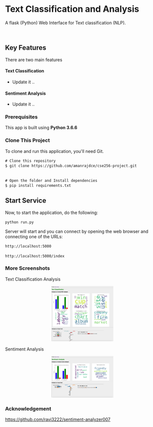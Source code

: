 # Text Classification and Analysis

A flask (Python) Web Interface for Text classification (NLP).

<p align="center">
<img src="images/home.PNG" alt="Drawing" style="width:0%;"/>
</p>

## Key Features
There are two main features

#### Text Classification
* Update it ..

#### Sentiment Analysis
* Update it ..


### Prerequisites

This app is built using **Python 3.6.6**


### Clone This Project

To clone and run this application, you'll need Git.

    # Clone this repository
    $ git clone https://github.com/amanrajdce/cse256-project.git


    # Open the folder and Install dependencies
    $ pip install requirements.txt


## Start Service
Now, to start the application, do the following:

    python run.py

Server will start and  you can connect by opening the web browser and connecting one of the URLs:

    http://localhost:5000

    http://localhost:5000/index

### More Screenshots
Text Classification Analysis

<p align="center">
<img src="images/bbc.png" alt="Drawing" style="width:40%;"/>
</p>

Sentiment Analysis

<p align="center">
<img src="images/sentiment.png" alt="Drawing" style="width:40%;"/>
</p>

### Acknowledgement
https://github.com/ravi3222/sentiment-analyzer007
